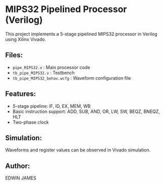 # MIPS32 Pipelined Processor (Verilog)

This project implements a 5-stage pipelined MIPS32 processor in Verilog using Xilinx Vivado. 

## Files:
- `pipe_MIPS32.v` : Main processor code
- `tb_pipe_MIPS32.v` : Testbench
- `tb_pipe_MIPS32_behav.wcfg` : Waveform configuration file

## Features:
- 5-stage pipeline: IF, ID, EX, MEM, WB
- Basic instruction support: ADD, SUB, AND, OR, LW, SW, BEQZ, BNEQZ, HLT
- Two-phase clock

## Simulation:
Waveforms and register values can be observed in Vivado simulation.

## Author:
EDWIN JAMES

